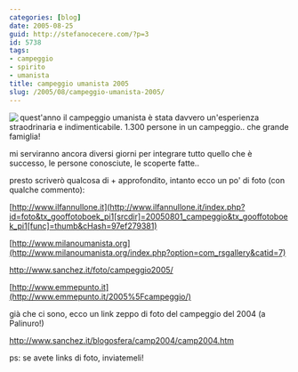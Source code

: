```yaml
---
categories: [blog]
date: 2005-08-25
guid: http://stefanocecere.com/?p=3
id: 5738
tags:
- campeggio
- spirito
- umanista
title: campeggio umanista 2005
slug: /2005/08/campeggio-umanista-2005/
---
```


<img src="http://www.ilfannullone.it/typo3temp/pics/97fa8106ff.jpg" align="left" />quest'anno il campeggio umanista è stata davvero un'esperienza straodrinaria e indimenticabile. 1.300 persone in un campeggio.. che grande famiglia!
  
mi serviranno ancora diversi giorni per integrare tutto quello che è successo, le persone conosciute, le scoperte fatte..

presto scriverò qualcosa di + approfondito, intanto ecco un po' di foto (con qualche commento):
  
[http://www.ilfannullone.it](http://www.ilfannullone.it/index.php?id=foto&tx_gooffotoboek_pi1[srcdir]=20050801_campeggio&tx_gooffotoboek_pi1[func]=thumb&cHash=97ef279381)
  
[http://www.milanoumanista.org](http://www.milanoumanista.org/index.php?option=com_rsgallery&catid=7)
  
<http://www.sanchez.it/foto/campeggio2005/>
  
[http://www.emmepunto.it](http://www.emmepunto.it/2005%5Fcampeggio/)

già che ci sono, ecco un link zeppo di foto del campeggio del 2004 (a Palinuro!)
  
<http://www.sanchez.it/blogosfera/camp2004/camp2004.htm>

ps: se avete links di foto, inviatemeli!